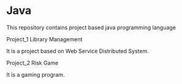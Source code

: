 # Java
This repository contains project based java programming language

Project_1 Library Management

It is a project based on Web Service Distributed System.

Project_2 Risk Game

It is a gaming program.
